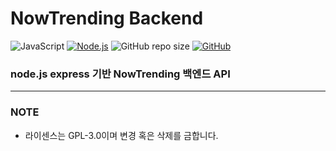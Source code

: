 # NowTrending Backend

![JavaScript](https://img.shields.io/badge/JavaScript-181717.svg?logo=javascript)
[![Node.js](https://img.shields.io/badge/Node.js-181717.svg?logo=node.js)](https://nodejs.org/)
![GitHub repo size](https://img.shields.io/github/repo-size/av3lla/nowtrending-backend)
[![GitHub](https://img.shields.io/github/license/av3lla/nowtrending-backend)](https://www.gnu.org/licenses/gpl-3.0.html)

### node.js express 기반 NowTrending 백엔드 API

---

### NOTE

* 라이센스는 GPL-3.0이며 변경 혹은 삭제를 금합니다.